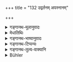 +++
title = "132 उद्वर्तनम् अपस्नानम्"

+++

<details><summary>गङ्गानथ-मूलानुवादः</summary>

He shall not intentionally stand upon unguent-powder, or upon used water, or on urine or ordure, or on blood, or on mucus, spittings and vomitings.—(132)
</details>

<details><summary>मेधातिथिः</summary>

**उद्वर्तनम्** अभ्यङ्गमलापकर्षणं पिष्टादि । **अपस्नानम्** उपयुक्तम् उदकम् । **निष्ठ्यूतम्** अश्लेष्मरूपम् अपि भुक्त्वा त्यक्तं ताम्बूलवीटिकादि । अधिष्ठानं तद् उपरिस्थानम् । **कामतः** । अज्ञानपूर्वम् अदोषः ॥ ४.१३२ ॥
</details>

<details><summary>गङ्गानथ-भाष्यानुवादः</summary>

‘*Unguent-powder*,’—such powder, etc., as are used for removing dirt from the body.

‘*Used water*’—water that has been used for bathing, etc.

‘*Spittings*.’—Even apart from the mucus, in which form spittings are generally thrown out; such things, for instance, as the betel-leaf and other things, of which the juices have been eaten up and the tasteless substance is thrown out.

‘*Standing upon*’ means *stepping upon*.

‘*Intentionally*.’—There is no harm if it is done unintentionally.—(132)
</details>

<details><summary>गङ्गानथ-टिप्पन्यः</summary>

‘*Apasnānam*’—‘Water that has been used already’ (Medhātithi);—‘water used for washing a corpse’ (Nārāyaṇa and Nandana).

This verse has been quoted in *Aparārka* (p. 183);—in *Vīramitrodaya* (Saṃskāra, p. 576), which explains ‘*apasnānam*’ as ‘water that drops from the body when one is bathing,’—‘*niṣṭhyūtam*’ as ‘spittings’;—and in *Smṛtisāroddhāra* (p. 321).
</details>

<details><summary>गङ्गानथ-तुल्य-वाक्यानि</summary>

See above, under 78.

*Viṣṇu* (63.11).—‘Nor shall he stand upon spittings or vomitings or
blood, or excreta or wine or bath-water.’

*Yājñavalkya* (1.152).—‘He shall not step over blood or excreta or wine
or spittings or unguent-powder.’
</details>

<details><summary>Bühler</summary>

132	Let him not step intentionally on things used for cleansing the body, on water used for a bath, on urine or ordure, on blood, on mucus, and on anything spat out or vomited.
</details>
